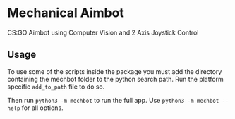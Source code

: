 # Mechanical Aimbot
CS:GO Aimbot using Computer Vision and 2 Axis Joystick Control

## Usage
To use some of the scripts inside the package you must add the directory
containing the mechbot folder to the python search path.
Run the platform specific `add_to_path` file to do so.

Then run `python3 -m mechbot` to run the full app.
Use `python3 -m mechbot --help` for all options.
